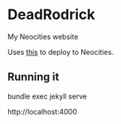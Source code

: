 # DeadRodrick
My Neocities website

Uses [this](https://github.com/bcomnes/deploy-to-neocities) to deploy to Neocities.

## Running it

bundle exec jekyll serve

http://localhost:4000
